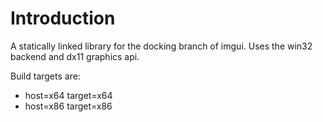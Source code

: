 # Introduction
A statically linked library for the docking branch of imgui.
Uses the win32 backend and dx11 graphics api. 

Build targets are:
- host=x64 target=x64
- host=x86 target=x86
